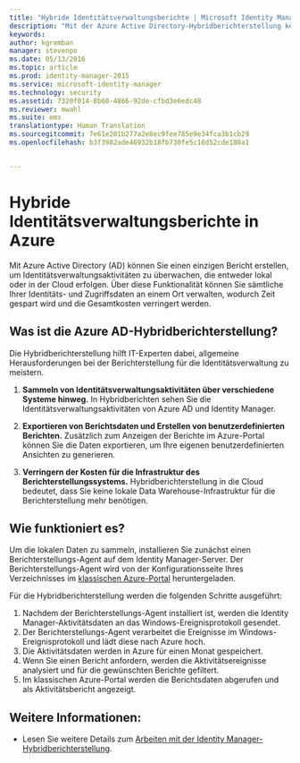 ```yaml
---
title: "Hybride Identitätsverwaltungsberichte | Microsoft Identity Manager"
description: "Mit der Azure Active Directory-Hybridberichterstellung können Sie benutzerdefinierte Berichte erstellen, die sowohl Cloud- als auch lokale Ereignisse enthalten."
keywords: 
author: kgremban
manager: stevenpo
ms.date: 05/13/2016
ms.topic: article
ms.prod: identity-manager-2015
ms.service: microsoft-identity-manager
ms.technology: security
ms.assetid: 7320f014-8b60-4866-92de-cfbd3e6edc48
ms.reviewer: mwahl
ms.suite: ems
translationtype: Human Translation
ms.sourcegitcommit: 7e61e201b277a2e8ec9fee785e9e34fca3b1cb29
ms.openlocfilehash: b3f3982ade46932b18fb730fe5c16d52cde188a1


---
```


# Hybride Identitätsverwaltungsberichte in Azure
Mit Azure Active Directory (AD) können Sie einen einzigen Bericht erstellen, um Identitätsverwaltungsaktivitäten zu überwachen, die entweder lokal oder in der Cloud erfolgen. Über diese Funktionalität können Sie sämtliche Ihrer Identitäts- und Zugriffsdaten an einem Ort verwalten, wodurch Zeit gespart wird und die Gesamtkosten verringert werden.

## Was ist die Azure AD-Hybridberichterstellung?
Die Hybridberichterstellung hilft IT-Experten dabei, allgemeine Herausforderungen bei der Berichterstellung für die Identitätsverwaltung zu meistern.

1. **Sammeln von Identitätsverwaltungsaktivitäten über verschiedene Systeme hinweg.** In Hybridberichten sehen Sie die Identitätsverwaltungsaktivitäten von Azure AD und Identity Manager.

2. **Exportieren von Berichtsdaten und Erstellen von benutzerdefinierten Berichten.** Zusätzlich zum Anzeigen der Berichte im Azure-Portal können Sie die Daten exportieren, um Ihre eigenen benutzerdefinierten Ansichten zu generieren.

3. **Verringern der Kosten für die Infrastruktur des Berichterstellungssystems.** Hybridberichterstellung in die Cloud bedeutet, dass Sie keine lokale Data Warehouse-Infrastruktur für die Berichterstellung mehr benötigen.

## Wie funktioniert es?

Um die lokalen Daten zu sammeln, installieren Sie zunächst einen Berichterstellungs-Agent auf dem Identity Manager-Server. Der Berichterstellungs-Agent wird von der Konfigurationsseite Ihres Verzeichnisses im [klassischen Azure-Portal](https://manage.windowsazure.com/) heruntergeladen.

Für die Hybridberichterstellung werden die folgenden Schritte ausgeführt:
1. Nachdem der Berichterstellungs-Agent installiert ist, werden die Identity Manager-Aktivitätsdaten an das Windows-Ereignisprotokoll gesendet.
2. Der Berichterstellungs-Agent verarbeitet die Ereignisse im Windows-Ereignisprotokoll und lädt diese nach Azure hoch.
3. Die Aktivitätsdaten werden in Azure für einen Monat gespeichert.
4. Wenn Sie einen Bericht anfordern, werden die Aktivitätsereignisse analysiert und für die gewünschten Berichte gefiltert.
5. Im klassischen Azure-Portal werden die Berichtsdaten abgerufen und als Aktivitätsbericht angezeigt.

## Weitere Informationen:
- Lesen Sie weitere Details zum [Arbeiten mit der Identity Manager-Hybridberichterstellung](/microsoft-identity-manager/deploy-use/working-with-identity-manager-hybrid-reporting).



<!--HONumber=Jun16_HO4-->


